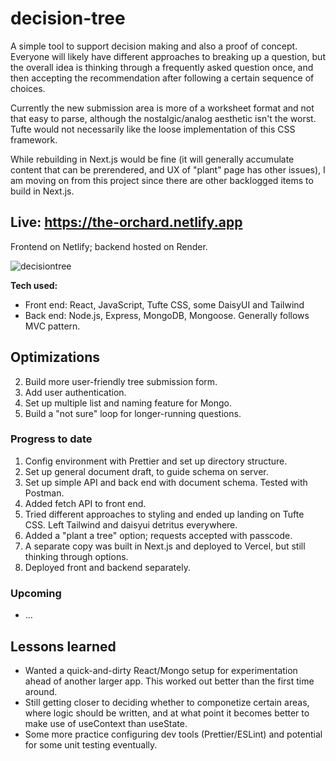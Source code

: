 # decision-tree
A simple tool to support decision making and also a proof of concept.
Everyone will likely have different approaches to breaking up a question, but the overall idea is thinking through a frequently asked question once, and then accepting the recommendation after following a certain sequence of choices.

Currently the new submission area is more of a worksheet format and not that easy to parse, although the nostalgic/analog aesthetic isn't the worst. Tufte would not necessarily like the loose implementation of this CSS framework.

While rebuilding in Next.js would be fine (it will generally accumulate content that can be prerendered, and UX of "plant" page has other issues), I am moving on from this project since there are other backlogged items to build in Next.js.

## Live: https://the-orchard.netlify.app
Frontend on Netlify; backend hosted on Render.

![decisiontree](https://user-images.githubusercontent.com/102257735/188240088-d21de1a8-59b1-4c03-a71e-4b16808955d0.jpg)

**Tech used:** 
- Front end: React, JavaScript, Tufte CSS, some DaisyUI and Tailwind
- Back end: Node.js, Express, MongoDB, Mongoose. Generally follows MVC pattern.

## Optimizations
2. Build more user-friendly tree submission form.
3. Add user authentication.
4. Set up multiple list and naming feature for Mongo.
5. Build a "not sure" loop for longer-running questions.

### Progress to date
1. Config environment with Prettier and set up directory structure. 
2. Set up general document draft, to guide schema on server.
3. Set up simple API and back end with document schema. Tested with Postman.
4. Added fetch API to front end.
5. Tried different approaches to styling and ended up landing on Tufte CSS. Left Tailwind and daisyui detritus everywhere.
6. Added a "plant a tree" option; requests accepted with passcode. 
7. A separate copy was built in Next.js and deployed to Vercel, but still thinking through options.
8. Deployed front and backend separately.

### Upcoming
- ...

## Lessons learned
- Wanted a quick-and-dirty React/Mongo setup for experimentation ahead of another larger app. This worked out better than the first time around.
- Still getting closer to deciding whether to componetize certain areas, where logic should be written, and at what point it becomes better to make use of useContext than useState.
- Some more practice configuring dev tools (Prettier/ESLint) and potential for some unit testing eventually. 

